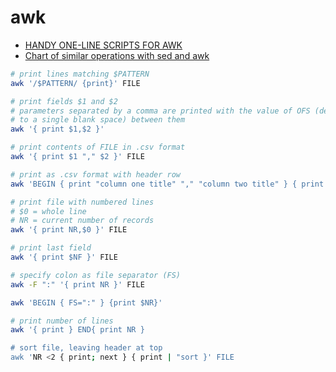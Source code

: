 # awk

- [HANDY ONE-LINE SCRIPTS FOR AWK](https://www.pement.org/awk/awk1line.txt)
- [Chart of similar operations with sed and awk](https://www.pement.org/awk/awk_sed.txt)

```bash
# print lines matching $PATTERN
awk '/$PATTERN/ {print}' FILE

# print fields $1 and $2
# parameters separated by a comma are printed with the value of OFS (defaults
# to a single blank space) between them
awk '{ print $1,$2 }'

# print contents of FILE in .csv format
awk '{ print $1 "," $2 }' FILE

# print as .csv format with header row
awk 'BEGIN { print "column one title" "," "column two title" } { print $1 "," $2 }' FILE

# print file with numbered lines
# $0 = whole line
# NR = current number of records
awk '{ print NR,$0 }' FILE

# print last field
awk '{ print $NF }' FILE

# specify colon as file separator (FS)
awk -F ":" '{ print NR }' FILE

awk 'BEGIN { FS=":" } {print $NR}'

# print number of lines
awk '{ print } END{ print NR }

# sort file, leaving header at top
awk 'NR <2 { print; next } { print | "sort }' FILE
```
